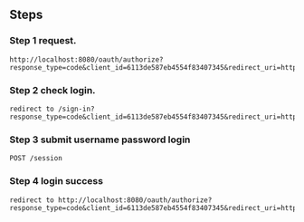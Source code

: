 
## Steps


### Step 1 request.

```
http://localhost:8080/oauth/authorize?response_type=code&client_id=6113de587eb4554f83407345&redirect_uri=http://www.baidu.com&scope=read&state=xyz
```

### Step 2 check login.

```
redirect to /sign-in?response_type=code&client_id=6113de587eb4554f83407345&redirect_uri=http://www.baidu.com&scope=read&state=xyz
```

### Step 3 submit username password login

```
POST /session
```

### Step 4 login success

```
redirect to http://localhost:8080/oauth/authorize?response_type=code&client_id=6113de587eb4554f83407345&redirect_uri=http://www.baidu.com&scope=read&state=xyz
```
